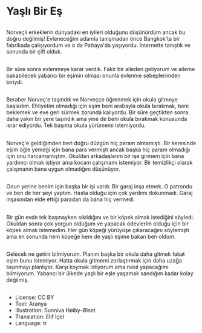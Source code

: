# Yaşlı Bir Eş

##
Norveçli erkeklerin dünyadaki en iyileri olduğunu düşünürdüm ancak bu doğru değilmiş! Evleneceğim adamla tanışmadan önce Bangkok'ta bir fabrikada çalışıyordum ve o da Pattaya'da yaşıyordu. İnternette tanıştık ve sonunda bir çift olduk.

##
Bir süre sonra evlenmeye karar verdik. Fakir bir aileden geliyorum ve aileme bakabilecek yabancı bir eşimin olması onunla evlenme sebeplerimden biriydi.

##
Beraber Norveç'e taşındık ve Norveççe öğrenmek için okula gitmeye başladım. Ehliyetim olmadığı için eşim beni arabayla okula bırakmak, beni beklemek ve eve geri sürmek zorunda kalıyordu. Bir süre geçtikten sonra daha yakın bir yere taşındık ama yine de beni okula bırakmak konusunda ısrar ediyordu. Tek başıma okula yürümemi istemiyordu.

##
Norveç'e geldiğimden beri doğru düzgün hiç param olmamıştı. Bir keresinde eşim öğle yemeği için bana para vermişti ancak başka hiç param olmadığı için onu harcamamıştım. Okuldan arkadaşlarım bir işe girmem için bana yardımcı olmak istiyor ama kocam çalışmamı istemiyor. Bir temizlikçi olarak çalışmanın bana uygun olmadığını düşünüyor.

##
Onun yerine benim için başka bir işi vardı: Bir garaj inşa etmek. O patrondu ve ben de her şeyi yaptım. Hasta olduğu için çok yardımı dokunmadı. Garaj inşasından elde ettiği paradan da bana hiç vermedi.

##
Bir gün evde tek başınayken sıkıldığını ve bir köpek almak istediğini söyledi. Okuldan sonra çok yorgun olduğum ve yapacak ödevlerim olduğu için bir köpek almak istemedim. Her gün köpeği yürüyüşe çıkaracağını söylemişti ama en sonunda hem köpeğe hem de yaşlı eşime bakan ben oldum.

##
Gelecek ne getirir bilmiyorum. Planım başka bir okula daha gitmek fakat eşim bunu istemiyor. Hatta okula gitmemi zorlaştırmak için daha uzağa taşınmayı planlıyor. Karşı koymak istiyorum ama nasıl yapacağımı bilmiyorum. Yabancı bir ülkede yaşlı bir eşle yaşamak sandığım kadar kolay değilmiş.

##
* License: CC BY
* Text: Aranya
* Illustration: Sunniva Høiby-Øiset
* Translation: Elif İçel
* Language: tr
